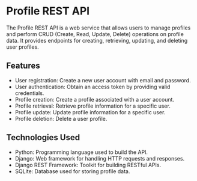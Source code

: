 # Profile REST API

The Profile REST API is a web service that allows users to manage profiles and perform CRUD (Create, Read, Update, Delete) operations on profile data. It provides endpoints for creating, retrieving, updating, and deleting user profiles.

## Features

- User registration: Create a new user account with email and password.
- User authentication: Obtain an access token by providing valid credentials.
- Profile creation: Create a profile associated with a user account.
- Profile retrieval: Retrieve profile information for a specific user.
- Profile update: Update profile information for a specific user.
- Profile deletion: Delete a user profile.

## Technologies Used

- Python: Programming language used to build the API.
- Django: Web framework for handling HTTP requests and responses.
- Django REST Framework: Toolkit for building RESTful APIs.
- SQLite: Database used for storing profile data.
